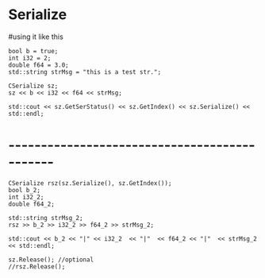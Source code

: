 # Serialize

#using it like this

	bool b = true;
	int i32 = 2;
	double f64 = 3.0;
	std::string strMsg = "this is a test str.";

	CSerialize sz;
	sz << b << i32 << f64 << strMsg;

	std::cout << sz.GetSerStatus() << sz.GetIndex() << sz.Serialize() << std::endl;

# ---------------------------------------------
	CSerialize rsz(sz.Serialize(), sz.GetIndex());
	bool b_2;
	int i32_2;
	double f64_2;

	std::string strMsg_2;
	rsz >> b_2 >> i32_2 >> f64_2 >> strMsg_2;

	std::cout << b_2 << "|" << i32_2  << "|"  << f64_2 << "|"  << strMsg_2 << std::endl;

	sz.Release(); //optional
	//rsz.Release();
